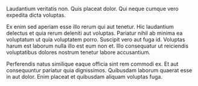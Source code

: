 Laudantium veritatis non. Quis placeat dolor. Qui neque cumque vero expedita dicta voluptas.
 Ex enim sed aperiam esse illo rerum qui aut tenetur. Hic laudantium delectus et quia rerum deleniti aut voluptas. Pariatur nihil ab minima ea voluptatum ut quia voluptatem porro. Suscipit vero aut fuga id. Voluptas harum est laborum nulla illo est eum non et. Illo consequatur ut reiciendis voluptatibus dolores nostrum tenetur labore accusantium.
 Perferendis natus similique eaque officia sint rem commodi ex. Et aut consequuntur pariatur quia dignissimos. Quibusdam laborum quaerat esse in aut dolor. Enim placeat et quibusdam aliquam voluptas fuga.